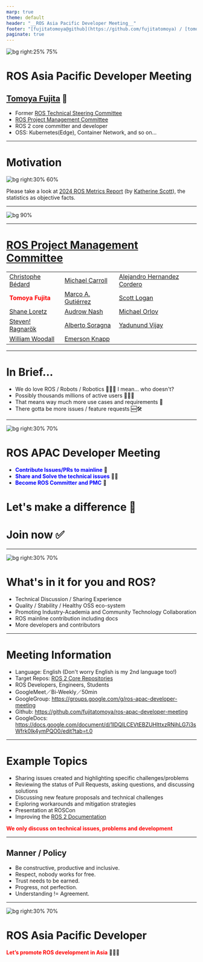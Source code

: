 ```yaml
---
marp: true
theme: default
header: "__ROS Asia Pacific Developer Meeting__"
footer: "[fujitatomoya@github](https://github.com/fujitatomoya) / [tomoyafujita@linkedin](https://www.linkedin.com/in/tomoya-fujita-5bb656b6/)"
paginate: true
---
```


![bg right:25% 75%](./images/fujitatomoya-github.com.png)

# ROS Asia Pacific Developer Meeting

## [Tomoya Fujita](https://github.com/fujitatomoya) 👋

- Former [ROS Technical Steering Committee](https://docs.ros.org/en/foxy/The-ROS2-Project/Governance/ROS2-TSC-Charter.html)
- [ROS Project Management Committee](https://docs.ros.org/en/rolling/The-ROS2-Project/Governance.html#current-ros-pmc-constituents)
- ROS 2 core committer and developer
- OSS: Kubernetes(Edge), Container Network, and so on...

<!---
Comment here
--->

---

# Motivation

![bg right:30% 60%](./images/2024_ros_metrics_report.png)

Please take a look at [2024 ROS Metrics Report](https://cdck-file-uploads-us1.s3.dualstack.us-west-2.amazonaws.com/flex022/uploads/ros/original/3X/3/7/37c752346eb33f4f5ebde0c513b949b15adae453.pdf) (by [Katherine Scott](https://www.linkedin.com/in/katherineascott)), the statistics as objective facts.

<!---
Comment here
--->

---

![bg 90%](./images/ros_wiki_traffic_volume.png)

<!---
Comment here
--->

---

<style>
.red-bold {
  color: red;
  font-weight: bold;
}
</style>

# [ROS Project Management Committee](https://docs.ros.org/en/rolling/The-ROS2-Project/Governance.html#the-ros-project-management-committee-ros-pmc)

|   |   |   |
|---|---|---|
| [Christophe Bédard](https://github.com/christophebedard) | [Michael Carroll](https://github.com/mjcarroll) | [Alejandro Hernandez Cordero](https://github.com/ahcorde) |
| <span class="red-bold">Tomoya Fujita</span> | [Marco A. Gutiérrez](https://github.com/marcoag) | [Scott Logan](https://github.com/cottsay) |
| [Shane Loretz](https://github.com/sloretz) | [Audrow Nash](https://github.com/audrow) | [Michael Orlov](https://github.com/MichaelOrlov) |
| [Steven! Ragnarök](https://github.com/nuclearsandwich) | [Alberto Soragna](https://github.com/alsora) | [Yadunund Vijay](https://github.com/Yadunund) |
| [William Woodall](https://github.com/wjwwood) | [Emerson Knapp](https://github.com/emersonknapp/) | []() |

---

# In Brief...

- We do love ROS / Robots / Robotics 🤖🦾🦿 I mean... who doesn't?
- Possibly thousands millions of active users 👥👥👥
- That means way much more use cases and requirements 📝
- There gotta be more issues / feature requests 🆕🛠️

<!---
Comment here
--->

---

<style>
.blue-bold {
  color: blue;
  font-weight: bold;
}
</style>

![bg right:30% 70%](./images/ros_apac_developer_kaigi_github.png)

# ROS APAC Developer Meeting

- <span class="blue-bold">Contribute Issues/PRs to mainline</span> 🤖
- <span class="blue-bold">Share and Solve the technical issues</span> 👩‍💻
- <span class="blue-bold">Become ROS Committer and PMC</span> 🚀

# Let's make a difference 💪
# Join now ✅

<!---
In temporary, github repository is under my private namespace.
But I would love to donate and move this repository if organization needs to be established.
--->

---

![bg right:30% 70%](./images/ros_apac_developer_kaigi_github.png)

# What's in it for you and ROS?

- Technical Discussion / Sharing Experience
- Quality / Stability / Healthy OSS eco-system
- Promoting Industry-Academia and Community Technology Collaboration
- ROS mainline contribution including docs
- More developers and contributors

<!---
Comment here
--->

---

# Meeting Information

- Language: English (Don't worry English is my 2nd language too!)
- Target Repos: [ROS 2 Core Repositories](https://github.com/ros2/ros2)
- ROS Developers, Engineers, Students
- GoogleMeet／Bi-Weekly／50min
- GoogleGroup: https://groups.google.com/g/ros-apac-developer-meeting
- Github: https://github.com/fujitatomoya/ros-apac-developer-meeting
- GoogleDocs: https://docs.google.com/document/d/1IDQILCEVtEBZUHlttxzRNjhLG7i3sWfrk0Ik4ymPQO0/edit?tab=t.0

<!---
Currently google group and github repository is under my personal account.
This is expected to be a temporary repository, whenever it is ready, i would love to donate everything to the organization.
--->

---

# Example Topics

- Sharing issues created and highlighting specific challenges/problems
- Reviewing the status of Pull Requests, asking questions, and discussing solutions
- Discussing new feature proposals and technical challenges
- Exploring workarounds and mitigation strategies
- Presentation at ROSCon
- Improving the [ROS 2 Documentation](https://github.com/ros2/ros2_documentation)

**<span class="red-bold">We only discuss on technical issues, problems and development</span>**

<!---
Comment here
--->

---

## Manner / Policy

- Be constructive, productive and inclusive.
- Respect, nobody works for free.
- Trust needs to be earned.
- Progress, not perfection.
- Understanding != Agreement.

<!---
Comment here
--->

---

![bg right:30% 70%](./images/ros_apac_developer_meeting_googlegroup.png)

# ROS Asia Pacific Developer 

<span class="red-bold">Let’s promote ROS development in Asia</span> 🥊🥊🥊

<!---
Comment here
--->
